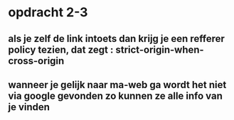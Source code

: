 # opdracht 2-3

## als je zelf de link intoets dan krijg je een refferer policy tezien, dat zegt : strict-origin-when-cross-origin



## wanneer je gelijk naar ma-web ga wordt het niet via google gevonden zo kunnen ze alle info van je vinden